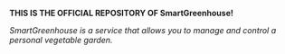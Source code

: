
**THIS IS THE OFFICIAL REPOSITORY OF SmartGreenhouse!**

*SmartGreenhouse is a service that allows you to manage and control a personal vegetable garden.*
